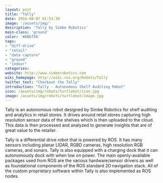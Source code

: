 ```yaml
---
layout: post
title: "Tally"
date: 2016-08-07 01:53:39
image: '/assets/img/'
description: 'Tally by Simbe Robotics'
main-class: 'ground'
color: '#60bf56'
tags:
- "diff-drive"
- "retail"
- "data capture"
- "ground"
- "indoor"
categories:
website: http://www.simberobotics.com
wiki_homepage: http://wiki.ros.org/Robots/Tally
twitter_text: "Checkout the Tally"
introduction: "Tally - Autonomous Shelf Auditing Robot"
icon: /assets/img/robots/turtlebot/icon.jpg
image: /assets/img/robots/turtlebot/image.jpg
---
```


Tally is an autonomous robot designed by Simbe Robotics for shelf auditing and analytics in retail stores. It drives around retail stores capturing high resolution sensor data of the shelves which is then uploaded to the cloud. This data is then processed and analyzed to generate insights that are of great value to the retailer.

Tally is a differential drive robot that is powered by ROS. It has many sensors including planar LIDAR, RGBD cameras, high resolution RGB cameras, and sonars. Tally is also equipped with a charging dock that it can autonomously dock with when low on power. The main openly-available packages used from ROS are the various hardware/sensor drivers as well as foundational components of the ROS standard 2D navigation stack. All of the custom proprietary software within Tally is also implemented as ROS nodes.